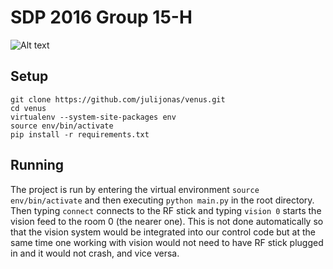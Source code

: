 # SDP 2016 Group 15-H
![Alt text](https://cloud.githubusercontent.com/assets/7432996/12533848/fec57256-c237-11e5-97d0-3df21cdc3efa.png "Project Venus")

## Setup

    git clone https://github.com/julijonas/venus.git
    cd venus
    virtualenv --system-site-packages env
    source env/bin/activate
    pip install -r requirements.txt

## Running

The project is run by entering the virtual environment `source env/bin/activate` and then executing `python main.py` in the root directory.
Then typing `connect` connects to the RF stick and typing `vision 0` starts the vision feed to the room 0 (the nearer one).
This is not done automatically so that the vision system would be integrated into our control code but at the same time one working with vision would not need to have RF stick plugged in and it would not crash, and vice versa.
